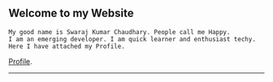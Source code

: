 ## Welcome to my Website

    My good name is Swaraj Kumar Chaudhary. People call me Happy.
    I am an emerging developer. I am quick learner and enthusiast techy.
    Here I have attached my Profile.
   [Profile](https://github.com/hap2y1122).
   ___
    
